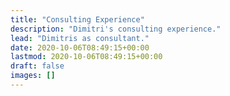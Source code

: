 ```yaml
---
title: "Consulting Experience"
description: "Dimitri's consulting experience."
lead: "Dimitris as consultant."
date: 2020-10-06T08:49:15+00:00
lastmod: 2020-10-06T08:49:15+00:00
draft: false
images: []
---
```

